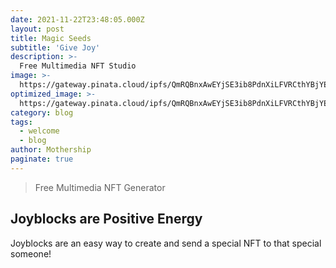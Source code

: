 ```yaml
---
date: 2021-11-22T23:48:05.000Z
layout: post
title: Magic Seeds
subtitle: 'Give Joy'
description: >-
  Free Multimedia NFT Studio
image: >-
  https://gateway.pinata.cloud/ipfs/QmRQBnxAwEYjSE3ib8PdnXiLFVRCthYBjYEcbG1pnFFA1j
optimized_image: >-
  https://gateway.pinata.cloud/ipfs/QmRQBnxAwEYjSE3ib8PdnXiLFVRCthYBjYEcbG1pnFFA1j
category: blog
tags:
  - welcome
  - blog
author: Mothership
paginate: true
---
```


> Free Multimedia NFT Generator

## Joyblocks are Positive Energy

Joyblocks are an easy way to create and send a special NFT to that special someone!

